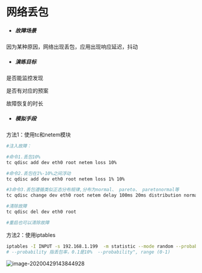 # 网络丢包

- ##### 故障场景

因为某种原因，网络出现丢包，应用出现响应延迟，抖动

- ##### 演练目标

是否能监控发现

是否有对应的预案

故障恢复的时长

- ##### 模拟手段

方法1：使用tc和netem模块

```bash
#注入故障：

#命令1.丢包10%
tc qdisc add dev eth0 root netem loss 10%

#命令2.丢包在1%-10%之间浮动
tc qdisc add dev eth0 root netem loss 1% 10%

#3命令3.丢包遵循类似正态分布规律,分布为normal、 pareto、 paretonormal等
tc qdisc change dev eth0 root netem delay 100ms 20ms distribution normal

#清除故障
tc qdisc del dev eth0 root

#重启也可以清除故障
```



方法2：使用iptables

```bash
iptables -I INPUT -s 192.168.1.199  -m statistic --mode random --probability 0.1 -j DROP 
# --probability 指丢包率，0.1是10%  --probability", range (0-1)
```
![image-20200429143844928](https://raw.githubusercontent.com/kakukaops/ChaosExpriment/master/images/image-20200429143844928.png)
